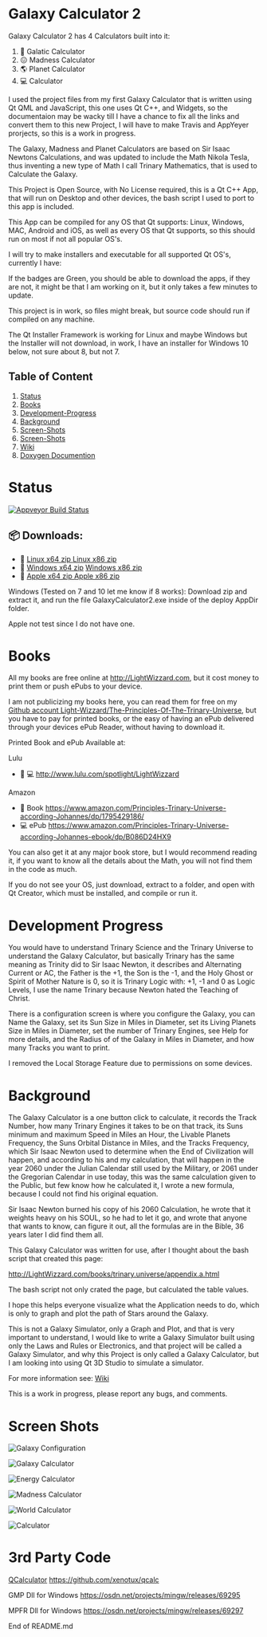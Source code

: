 # Galaxy Calculator 2

Galaxy Calculator 2 has 4 Calculators built into it:

1. :milky_way: Galatic Calculator
2. :confounded: Madness Calculator
3. :earth_americas: Planet Calculator
4. :computer: Calculator

I used the project files from my first Galaxy Calculator that is written using Qt QML and JavaScript, 
this one uses Qt C++, and Widgets, 
so the documentaion may be wacky till I have a chance to fix all the links and convert them to this new Project,
I will have to make Travis and AppYeyer prorjects, so this is a work in progress.

The Galaxy, Madness and Planet Calculators are based on Sir Isaac Newtons Calculations, 
and was updated to include the Math Nikola Tesla, 
thus inventing a new type of Math I call Trinary Mathematics, that is used to Calculate the Galaxy.

This Project is Open Source, with No License required, this is a Qt C++ App, 
that will run on Desktop and other devices, the bash script I used to port to this app is included.

This App can be compiled for any OS that Qt supports: Linux, Windows, MAC, Android and iOS, 
as well as every OS that Qt supports, so this should run on most if not all popular OS's.

I will try to make installers and executable for all supported Qt OS's, currently I have:

If the badges are Green, you should be able to download the apps, if they are not, 
it might be that I am working on it, but it only takes a few minutes to update.

This project is in work, so files might break, but source code should run if compiled on any machine.

The Qt Installer Framework is working for Linux and maybe Windows but the Installer will not download, 
in work, I have an installer for Windows 10 below, not sure about 8, but not 7.

## Table of Content

1. [Status](https://github.com/Light-Wizzard/Galaxy-Calculator-2#Status)
2. [Books](https://github.com/Light-Wizzard/Galaxy-Calculator-2#Books)
3. [Development-Progress](https://github.com/Light-Wizzard/Galaxy-Calculator-2#Development-Progress)
4. [Background](https://github.com/Light-Wizzard/Galaxy-Calculator-2#Background)
5. [Screen-Shots](https://github.com/Light-Wizzard/Galaxy-Calculator-2#Screen-Shots)
6. [Screen-Shots](https://github.com/Light-Wizzard/Galaxy-Calculator-2#3rd-Party-Code)
7. [Wiki](https://github.com/Light-Wizzard/Galaxy-Calculator-2/wiki)
8. [Doxygen Documention](https://light-wizzard.github.io/Galaxy-Calculator-2)

# Status

[![Appveyor Build Status](https://ci.appveyor.com/api/projects/status/j7htumuwfx31elf6?svg=true)](https://ci.appveyor.com/project/Light-Wizzard/Galaxy-Calculator-2)

## :package: **Downloads:**

 - :penguin: [Linux x64 zip  ](https://github.com/Light-Wizzard/Galaxy-Calculator-2/releases/download/continuous/GalaxyCalculator2-Ubuntu-Release-x64.zip) [Linux x86 zip](https://github.com/Light-Wizzard/Galaxy-Calculator-2/releases/download/continuous/GalaxyCalculator2-Ubuntu-Release-x86.zip)
 - :office:  [Windows x64 zip](https://github.com/Light-Wizzard/Galaxy-Calculator-2/releases/download/continuous/GalaxyCalculator2-Windows-Release-x64.zip) [Windows x86 zip](https://github.com/Light-Wizzard/Galaxy-Calculator-2/releases/download/continuous/GalaxyCalculator2-Windows-Release-x86.zip)
 - :apple:   [Apple x64 zip  ](https://github.com/Light-Wizzard/Galaxy-Calculator-2/releases/download/continuous/GalaxyCalculator2-MacOs-Release-x64.zip) [Apple x86 zip](https://github.com/Light-Wizzard/Galaxy-Calculator-2/releases/download/continuous/GalaxyCalculator2-MacOs-Release-x86.zip)

Windows (Tested on 7 and 10 let me know if 8 works): Download zip and extract it, 
and run the file GalaxyCalculator2.exe inside of the deploy AppDir folder.

Apple not test since I do not have one.

# Books

All my books are free online at http://LightWizzard.com, but it cost money to print them or push ePubs to your device.

I am not publicizing my books here, you can read them for free on my 
[Github account Light-Wizzard/The-Principles-Of-The-Trinary-Universe](https://github.com/Light-Wizzard/The-Principles-Of-The-Trinary-Universe),
but you have to pay for printed books, or the easy of having an ePub delivered through your devices ePub Reader, without having to download it.

Printed Book and ePub Available at:

Lulu
* :book: :computer: http://www.lulu.com/spotlight/LightWizzard

Amazon
* :book: Book https://www.amazon.com/Principles-Trinary-Universe-according-Johannes/dp/1795429186/
* :computer: ePub https://www.amazon.com/Principles-Trinary-Universe-according-Johannes-ebook/dp/B086D24HX9

You can also get it at any major book store, but I would recommend reading it, if you want to know all the details about the Math, you will not find them in the code as much.

If you do not see your OS, just download, extract to a folder, and open with Qt Creator, which must be installed, and compile or run it.

# Development Progress

You would have to understand Trinary Science and the Trinary Universe to understand the Galaxy Calculator, 
but basically Trinary has the same meaning as Trinity did to Sir Isaac Newton, it describes and Alternating Current or AC, 
the Father is the +1, the Son is the -1, and the Holy Ghost or Spirit of Mother Nature is 0, so it is Trinary Logic with: +1, -1 and 0 as Logic Levels, 
I use the name Trinary because Newton hated the Teaching of Christ.

There is a configuration screen is where you configure the Galaxy, you can Name the Galaxy, set its Sun Size in Miles in Diameter, 
set its Living Planets Size in Miles in Diameter, set the number of Trinary Engines, see Help for more details, 
and the Radius of of the Galaxy in Miles in Diameter, and how many Tracks you want to print.

I removed the Local Storage Feature due to permissions on some devices.

# Background

The Galaxy Calculator is a one button click to calculate, it records the Track Number, how many Trinary Engines it takes to be on that track, 
its Suns minimum and maximum Speed in Miles an Hour, the Livable Planets Frequency, the Suns Orbital Distance in Miles, and the Tracks Frequency, 
which Sir Isaac Newton used to determine when the End of Civilization will happen, and according to his and my calculation, 
that will happen in the year 2060 under the Julian Calendar still used by the Military, or 2061 under the Gregorian Calendar in use today, 
this was the same calculation given to the Public, but few know how he calculated it, I wrote a new formula, because I could not find his original equation.

Sir Isaac Newton burned his copy of his 2060 Calculation, he wrote that it weights heavy on his SOUL, so he had to let it go, 
and wrote that anyone that wants to know, can figure it out, all the formulas are in the Bible, 36 years later I did find them all.

This Galaxy Calculator was written for use, after I thought about the bash script that created this page:

http://LightWizzard.com/books/trinary.universe/appendix.a.html

The bash script not only crated the page, but calculated the table values.

I hope this helps everyone visualize what the Application needs to do, which is only to graph and plot the path of Stars around the Galaxy.

This is not a Galaxy Simulator, only a Graph and Plot, and that is very important to understand, 
I would like to write a Galaxy Simulator built using only the Laws and Rules or Electronics, 
and that project will be called a Galaxy Simulator, and why this Project is only called a Galaxy Calculator,
but I am looking into using Qt 3D Studio to simulate a simulator.

For more information see: [Wiki](https://github.com/Light-Wizzard/Galaxy-Calculator-2/wiki)

This is a work in progress, please report any bugs, and comments.

# Screen Shots

![Galaxy Configuration](/doc/images/screenshot-config.png?raw=true "Galaxy Configuration")

![Galaxy Calculator](/doc/images/screenshot-galaxy.png?raw=true "Galaxy Calculator")

![Energy Calculator](/doc/images/screenshot-energy.png?raw=true "Energy Calculator")

![Madness Calculator](/doc/images/screenshot-madness.png?raw=true "Madness Calculator")

![World Calculator](/doc/images/screenshot-world.png?raw=true "Planet Calculator")

![Calculator](/doc/images/screenshot-calc.png?raw=true "Calculator")


# 3rd Party Code

[QCalculator](https://github.com/xenotux/qcalc)
https://github.com/xenotux/qcalc

GMP Dll for Windows
https://osdn.net/projects/mingw/releases/69295

MPFR Dll for Windows
https://osdn.net/projects/mingw/releases/69297


End of README.md
